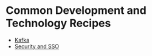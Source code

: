 # Common Development and Technology Recipes

- [Kafka](kafka.md)
- [Security and SSO](security-sso.md)